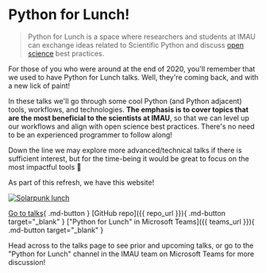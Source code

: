 # Python for Lunch!

> Python for Lunch is a space where researchers and students at IMAU can exchange ideas related to Scientific Python and discuss [open science](https://en.wikipedia.org/wiki/Open_science) best practices.

For those of you who were around at the end of 2020, you'll remember that we used to have Python for Lunch talks. Well, they're coming back, and with a new lick of paint!

In these talks we'll go through some cool Python (and Python adjacent) tools, workflows, and technologies. **The emphasis is to cover topics that are the most beneficial to the scientists at IMAU**, so that we can level up our workflows and align with open science best practices. There's no need to be an experienced programmer to follow along!

Down the line we may explore more advanced/technical talks if there is sufficient interest, but for the time-being it would be great to focus on the most impactful tools 💪

As part of this refresh, we have this website!

[![Solarpunk lunch](https://media2.giphy.com/media/v1.Y2lkPTc5MGI3NjExMDhkZWhxaHdyNm85dTVuZmNqODVsbHQxbjZmbWp6OWJudzdyMDY2aSZlcD12MV9pbnRlcm5hbF9naWZfYnlfaWQmY3Q9Zw/u5j0JHGEEOgidHTWgH/giphy.gif)](https://github.com/UU-IMAU/python-for-lunch/issues/15)

[Go to talks](./talks.md){ .md-button }
[GitHub repo]({{ repo_url }}){ .md-button target="\_blank" }
["Python for Lunch" in Microsoft Teams]({{ teams_url }}){ .md-button target="\_blank" }

Head across to the talks page to see prior and upcoming talks, or go to the "Python for Lunch" channel in the IMAU team on Microsoft Teams for more discussion!
